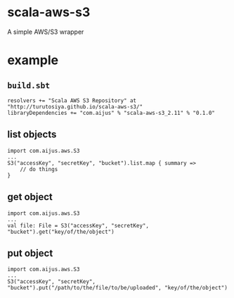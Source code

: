 # scala-aws-s3

A simple AWS/S3 wrapper

# example

## `build.sbt`

	resolvers += "Scala AWS S3 Repository" at "http://turutosiya.github.io/scala-aws-s3/"
	libraryDependencies += "com.aijus" % "scala-aws-s3_2.11" % "0.1.0"

## list objects

    import com.aijus.aws.S3
    ...
    S3("accessKey", "secretKey", "bucket").list.map { summary =>
        // do things
    }

## get object

    import com.aijus.aws.S3
    ...
    val file: File = S3("accessKey", "secretKey", "bucket").get("key/of/the/object")

## put object

    import com.aijus.aws.S3
    ...
    S3("accessKey", "secretKey", "bucket").put("/path/to/the/file/to/be/uploaded", "key/of/the/object")